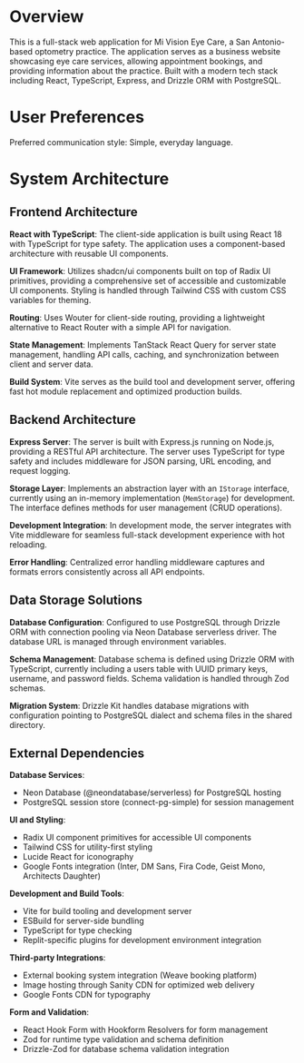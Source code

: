 # Overview

This is a full-stack web application for Mi Vision Eye Care, a San Antonio-based optometry practice. The application serves as a business website showcasing eye care services, allowing appointment bookings, and providing information about the practice. Built with a modern tech stack including React, TypeScript, Express, and Drizzle ORM with PostgreSQL.

# User Preferences

Preferred communication style: Simple, everyday language.

# System Architecture

## Frontend Architecture

**React with TypeScript**: The client-side application is built using React 18 with TypeScript for type safety. The application uses a component-based architecture with reusable UI components.

**UI Framework**: Utilizes shadcn/ui components built on top of Radix UI primitives, providing a comprehensive set of accessible and customizable UI components. Styling is handled through Tailwind CSS with custom CSS variables for theming.

**Routing**: Uses Wouter for client-side routing, providing a lightweight alternative to React Router with a simple API for navigation.

**State Management**: Implements TanStack React Query for server state management, handling API calls, caching, and synchronization between client and server data.

**Build System**: Vite serves as the build tool and development server, offering fast hot module replacement and optimized production builds.

## Backend Architecture

**Express Server**: The server is built with Express.js running on Node.js, providing a RESTful API architecture. The server uses TypeScript for type safety and includes middleware for JSON parsing, URL encoding, and request logging.

**Storage Layer**: Implements an abstraction layer with an `IStorage` interface, currently using an in-memory implementation (`MemStorage`) for development. The interface defines methods for user management (CRUD operations).

**Development Integration**: In development mode, the server integrates with Vite middleware for seamless full-stack development experience with hot reloading.

**Error Handling**: Centralized error handling middleware captures and formats errors consistently across all API endpoints.

## Data Storage Solutions

**Database Configuration**: Configured to use PostgreSQL through Drizzle ORM with connection pooling via Neon Database serverless driver. The database URL is managed through environment variables.

**Schema Management**: Database schema is defined using Drizzle ORM with TypeScript, currently including a users table with UUID primary keys, username, and password fields. Schema validation is handled through Zod schemas.

**Migration System**: Drizzle Kit handles database migrations with configuration pointing to PostgreSQL dialect and schema files in the shared directory.

## External Dependencies

**Database Services**: 
- Neon Database (@neondatabase/serverless) for PostgreSQL hosting
- PostgreSQL session store (connect-pg-simple) for session management

**UI and Styling**:
- Radix UI component primitives for accessible UI components
- Tailwind CSS for utility-first styling
- Lucide React for iconography
- Google Fonts integration (Inter, DM Sans, Fira Code, Geist Mono, Architects Daughter)

**Development and Build Tools**:
- Vite for build tooling and development server
- ESBuild for server-side bundling
- TypeScript for type checking
- Replit-specific plugins for development environment integration

**Third-party Integrations**:
- External booking system integration (Weave booking platform)
- Image hosting through Sanity CDN for optimized web delivery
- Google Fonts CDN for typography

**Form and Validation**:
- React Hook Form with Hookform Resolvers for form management
- Zod for runtime type validation and schema definition
- Drizzle-Zod for database schema validation integration